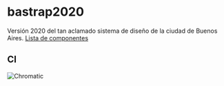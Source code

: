 # bastrap2020
Versión 2020 del tan aclamado sistema de diseño de la ciudad de Buenos Aires.
[Lista de componentes](https://jinik.github.io/bastrap2020/)

## CI
![Chromatic](https://github.com/Jinik/bastrap2020/workflows/Chromatic/badge.svg)

